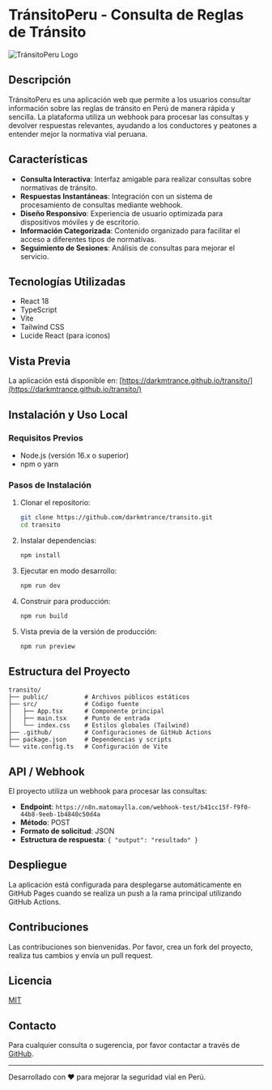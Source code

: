 # TránsitoPeru - Consulta de Reglas de Tránsito

![TránsitoPeru Logo](https://via.placeholder.com/200x60?text=TransitoPeru)

## Descripción

TránsitoPeru es una aplicación web que permite a los usuarios consultar información sobre las reglas de tránsito en Perú de manera rápida y sencilla. La plataforma utiliza un webhook para procesar las consultas y devolver respuestas relevantes, ayudando a los conductores y peatones a entender mejor la normativa vial peruana.

## Características

- **Consulta Interactiva**: Interfaz amigable para realizar consultas sobre normativas de tránsito.
- **Respuestas Instantáneas**: Integración con un sistema de procesamiento de consultas mediante webhook.
- **Diseño Responsivo**: Experiencia de usuario optimizada para dispositivos móviles y de escritorio.
- **Información Categorizada**: Contenido organizado para facilitar el acceso a diferentes tipos de normativas.
- **Seguimiento de Sesiones**: Análisis de consultas para mejorar el servicio.

## Tecnologías Utilizadas

- React 18
- TypeScript
- Vite
- Tailwind CSS
- Lucide React (para iconos)

## Vista Previa

La aplicación está disponible en: [https://darkmtrance.github.io/transito/](https://darkmtrance.github.io/transito/)

## Instalación y Uso Local

### Requisitos Previos

- Node.js (versión 16.x o superior)
- npm o yarn

### Pasos de Instalación

1. Clonar el repositorio:
   ```bash
   git clone https://github.com/darkmtrance/transito.git
   cd transito
   ```

2. Instalar dependencias:
   ```bash
   npm install
   ```

3. Ejecutar en modo desarrollo:
   ```bash
   npm run dev
   ```

4. Construir para producción:
   ```bash
   npm run build
   ```

5. Vista previa de la versión de producción:
   ```bash
   npm run preview
   ```

## Estructura del Proyecto

```
transito/
├── public/          # Archivos públicos estáticos
├── src/             # Código fuente
│   ├── App.tsx      # Componente principal
│   ├── main.tsx     # Punto de entrada
│   └── index.css    # Estilos globales (Tailwind)
├── .github/         # Configuraciones de GitHub Actions
├── package.json     # Dependencias y scripts
└── vite.config.ts   # Configuración de Vite
```

## API / Webhook

El proyecto utiliza un webhook para procesar las consultas:

- **Endpoint**: `https://n8n.matomaylla.com/webhook-test/b41cc15f-f9f0-44b8-9eeb-1b4840c50d4a`
- **Método**: POST
- **Formato de solicitud**: JSON
- **Estructura de respuesta**: `{ "output": "resultado" }`

## Despliegue

La aplicación está configurada para desplegarse automáticamente en GitHub Pages cuando se realiza un push a la rama principal utilizando GitHub Actions.

## Contribuciones

Las contribuciones son bienvenidas. Por favor, crea un fork del proyecto, realiza tus cambios y envía un pull request.

## Licencia

[MIT](LICENSE)

## Contacto

Para cualquier consulta o sugerencia, por favor contactar a través de [GitHub](https://github.com/darkmtrance).

---

Desarrollado con ❤️ para mejorar la seguridad vial en Perú.